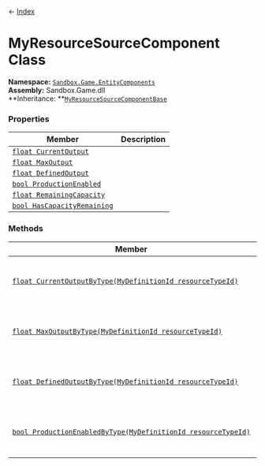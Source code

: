 ← [Index](index)
# MyResourceSourceComponent Class
**Namespace:** [`Sandbox.Game.EntityComponents`](Sandbox.Game.EntityComponents)  
**Assembly:** Sandbox.Game.dll  
**Inheritance: **[`MyResourceSourceComponentBase`](VRage.Game.Components.MyResourceSourceComponentBase)
### Properties
|Member|Description|
|---|---|
|[`float CurrentOutput`](Sandbox.Game.EntityComponents.CurrentOutput)||
|[`float MaxOutput`](Sandbox.Game.EntityComponents.MaxOutput)||
|[`float DefinedOutput`](Sandbox.Game.EntityComponents.DefinedOutput)||
|[`bool ProductionEnabled`](Sandbox.Game.EntityComponents.ProductionEnabled)||
|[`float RemainingCapacity`](Sandbox.Game.EntityComponents.RemainingCapacity)||
|[`bool HasCapacityRemaining`](Sandbox.Game.EntityComponents.HasCapacityRemaining)||
### Methods
|Member|Description|
|---|---|
|[`float CurrentOutputByType(MyDefinitionId resourceTypeId)`](VRage.Game.Components.CurrentOutputByType)|Currently used power output of the producer in MW or litres/h.<br/><br/>_Inherited from [`MyResourceSourceComponentBase`](Sandbox.Game.EntityComponents.MyResourceSourceComponent)_|
|[`float MaxOutputByType(MyDefinitionId resourceTypeId)`](VRage.Game.Components.MaxOutputByType)|Maximum power output of the producer in MW or litres/h.<br/><br/>_Inherited from [`MyResourceSourceComponentBase`](Sandbox.Game.EntityComponents.MyResourceSourceComponent)_|
|[`float DefinedOutputByType(MyDefinitionId resourceTypeId)`](VRage.Game.Components.DefinedOutputByType)|Max resource output defined in definition in MW or litres/h.<br/><br/>_Inherited from [`MyResourceSourceComponentBase`](Sandbox.Game.EntityComponents.MyResourceSourceComponent)_|
|[`bool ProductionEnabledByType(MyDefinitionId resourceTypeId)`](VRage.Game.Components.ProductionEnabledByType)|Resource production is enabled<br/><br/>_Inherited from [`MyResourceSourceComponentBase`](Sandbox.Game.EntityComponents.MyResourceSourceComponent)_|
